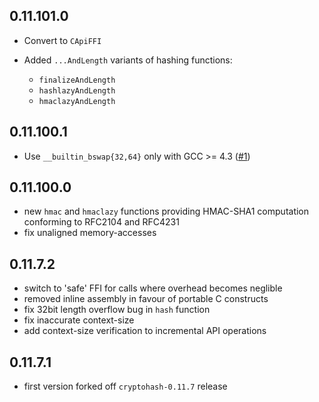 ## 0.11.101.0

 - Convert to `CApiFFI`
 - Added `...AndLength` variants of hashing functions:

      - `finalizeAndLength`
      - `hashlazyAndLength`
      - `hmaclazyAndLength`

## 0.11.100.1

 - Use `__builtin_bswap{32,64}` only with GCC >= 4.3
   ([#1](https://github.com/hvr/cryptohash-sha256/issues/1))

## 0.11.100.0

 - new `hmac` and `hmaclazy` functions providing HMAC-SHA1
   computation conforming to RFC2104 and RFC4231
 - fix unaligned memory-accesses

## 0.11.7.2

 - switch to 'safe' FFI for calls where overhead becomes neglible
 - removed inline assembly in favour of portable C constructs
 - fix 32bit length overflow bug in `hash` function
 - fix inaccurate context-size
 - add context-size verification to incremental API operations

## 0.11.7.1

 - first version forked off `cryptohash-0.11.7` release
